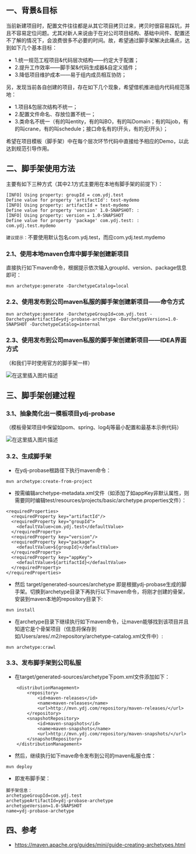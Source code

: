 ## 一、背景&目标
当前新建项目时，配置文件往往都是从其它项目拷贝过来，拷贝时很容易踩坑，并且不容易定位问题。尤其对新人来说由于在对公司项目结构、基础中间件、配置还不了解的情况下，会浪费很多不必要的时间。故，希望通过脚手架解决此痛点，达到如下几个基本目标：
- 1.统一规范工程项目&代码层次结构——约定大于配置；
- 2.提升工作效率——脚手架&代码生成器&自定义插件；
- 3.降低项目维护成本——易于组内成员相互协防；

另，发现当前各自创建的项目，存在如下几个现象，希望借机推进组内代码规范落地：

- 1.项目&包层次结构不统一；
- 2.配置文件命名、存放位置不统一；
- 3.类命名不统一（有的叫entity，有的叫BO，有的叫Domain；有的叫job，有的叫crane，有的叫schedule；接口命名有的I开头，有的无I开头）；

 希望在项目模板（脚手架）中在每个层次环节代码中直接给予相应的Demo，以此达到规范引导作用。

## 二、脚手架使用方法
主要有如下三种方式（其中2.1方式主要用在本地有脚手架的前提下）：
````
[INFO] Using property: groupId = com.ydj.test
Define value for property 'artifactId': test-mydemo
[INFO] Using property: artifactId = test-mydemo
Define value for property 'version' 1.0-SNAPSHOT: : 
[INFO] Using property: version = 1.0-SNAPSHOT
Define value for property 'package' com.ydj.test: : com.ydj.test.mydemo
````

`建议提示：`不要使用默认包名com.ydj.test，而应com.ydj.test.mydemo

### 2.1、使用本地maven仓库中脚手架创建新项目

直接执行如下maven命令，根据提示依次输入groupId、version、package信息即可：
````
mvn archetype:generate -DarchetypeCatalog=local
````
 
### 2.2、使用发布到公司maven私服的脚手架创建新项目——命令方式
````
mvn archetype:generate -DarchetypeGroupId=com.ydj.test -DarchetypeArtifactId=ydj-probase-archetype -DarchetypeVersion=1.0-SNAPSHOT -DarchetypeCatalog=internal
````
### 2.3、使用发布到公司maven私服的脚手架创建新项目——IDEA界面方式

（和我们平时使用官方的脚手架一样）

![在这里插入图片描述](https://img-blog.csdnimg.cn/20190123105247985.png?x-oss-process=image/watermark,type_ZmFuZ3poZW5naGVpdGk,shadow_10,text_aHR0cHM6Ly9ibG9nLmNzZG4ubmV0L0xvdmVKYXZhWURK,size_16,color_FFFFFF,t_70)
   
## 三、脚手架创建过程
### 3.1、抽象简化出一模板项目ydj-probase

（模板骨架项目中保留如pom、spring、log4j等最小配置和最基本示例代码）

![在这里插入图片描述](https://img-blog.csdnimg.cn/20190123110608907.png)

### 3.2、生成脚手架
- 在ydj-probase根路径下执行maven命令：
````
mvn archetype:create-from-project
````
 
- 按需编辑archetype-metadata.xml文件（如添加了如appKey非默认属性，则需要同时编辑test/resources/projects/basic/archetype.properties文件）：
````
<requiredProperties>
  <requiredProperty key="artifactId"/>
  <requiredProperty key="groupId">
    <defaultValue>com.ydj.test</defaultValue>
  </requiredProperty>
  <requiredProperty key="version"/>
  <requiredProperty key="package">
    <defaultValue>${groupId}</defaultValue>
  </requiredProperty>
  <requiredProperty key="appKey">
    <defaultValue>${artifactId}</defaultValue>
  </requiredProperty>
</requiredProperties>
````

- 然后 target/generated-sources/archetype 即是根据ydj-probase生成的脚手架。切换到archetype目录下再执行以下maven命令，将刚才创建的骨架，安装到maven本地的repository目录下:
````
mvn install
````

- 在archetype目录下继续执行如下maven命令，让maven能够找到该项目并且知道它是个骨架项目（信息将保存到如/Users/ares/.m2/repository/archetype-catalog.xml文件中）:
````
mvn archetype:crawl
````

### 3.3、发布脚手架到公司私服
- 在target/generated-sources/archetype下pom.xml文件添加如下：
````
    <distributionManagement>
        <repository>
            <id>maven-releases</id>
            <name>maven-releases</name>
            <url>http://mvn.ydj.com/repository/maven-releases/</url>
        </repository>
        <snapshotRepository>
            <id>maven-snapshots</id>
            <name>maven-snapshots</name>
            <url>http://mvn.ydj.com/repository/maven-snapshots/</url>
        </snapshotRepository>
    </distributionManagement>
````
- 然后，继续执行如下mave命令发布到公司的maven私服仓库：
````
mvn deploy
````

- 即发布脚手架：
````
脚手架信息：
archetypeGroupId=com.ydj.test
archetypeArtifactId=ydj-probase-archetype
archetypeVersion=1.0-SNAPSHOT
name=ydj-probase-archetype
````

## 四、参考
- https://maven.apache.org/guides/mini/guide-creating-archetypes.html
